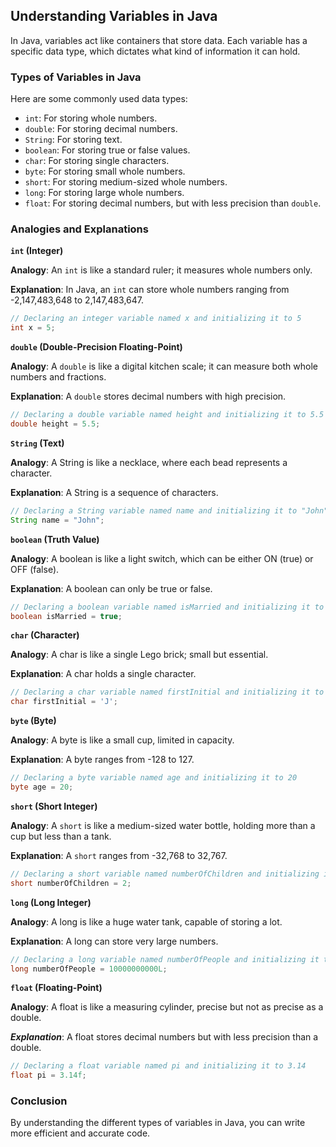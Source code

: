 ## Understanding Variables in Java

In Java, variables act like containers that store data. Each variable has a specific data type, which dictates what kind of information it can hold.

### Types of Variables in Java

Here are some commonly used data types:

* `int`: For storing whole numbers.
* `double`: For storing decimal numbers.
* `String`: For storing text.
* `boolean`: For storing true or false values.
* `char`: For storing single characters.
* `byte`: For storing small whole numbers.
* `short`: For storing medium-sized whole numbers.
* `long`: For storing large whole numbers.
* `float`: For storing decimal numbers, but with less precision than `double`.

### Analogies and Explanations

**`int` (Integer)**

**Analogy**: An `int` is like a standard ruler; it measures whole numbers only.

**Explanation**: In Java, an `int` can store whole numbers ranging from -2,147,483,648 to 2,147,483,647.

```java
// Declaring an integer variable named x and initializing it to 5
int x = 5; 
```

**`double` (Double-Precision Floating-Point)**

**Analogy**: A `double` is like a digital kitchen scale; it can measure both whole numbers and fractions.

**Explanation**: A `double` stores decimal numbers with high precision.

```java
// Declaring a double variable named height and initializing it to 5.5
double height = 5.5; 
```



**`String` (Text)**

**Analogy**: A String is like a necklace, where each bead represents a character.

**Explanation**: A String is a sequence of characters.

```java
// Declaring a String variable named name and initializing it to "John"
String name = "John"; 
```




**`boolean` (Truth Value)**

**Analogy**: A boolean is like a light switch, which can be either ON (true) or OFF (false).

**Explanation**: A boolean can only be true or false.

```java
// Declaring a boolean variable named isMarried and initializing it to true
boolean isMarried = true; 
```


**`char` (Character)**

**Analogy**: A char is like a single Lego brick; small but essential.

**Explanation**: A char holds a single character.

```java
// Declaring a char variable named firstInitial and initializing it to 'J'
char firstInitial = 'J'; 
```

**`byte` (Byte)**

**Analogy**: A byte is like a small cup, limited in capacity.

**Explanation**: A byte ranges from -128 to 127.



```java
// Declaring a byte variable named age and initializing it to 20
byte age = 20; 
```

**`short` (Short Integer)**

**Analogy**: A `short` is like a medium-sized water bottle, holding more than a cup but less than a tank.

**Explanation**: A `short` ranges from -32,768 to 32,767.

```java
// Declaring a short variable named numberOfChildren and initializing it to 2
short numberOfChildren = 2; 
```



**`long` (Long Integer)**

**Analogy**: A long is like a huge water tank, capable of storing a lot.

**Explanation**: A long can store very large numbers.

```java
// Declaring a long variable named numberOfPeople and initializing it to 10 billion
long numberOfPeople = 10000000000L; 
```


**`float` (Floating-Point)**

**Analogy**: A float is like a measuring cylinder, precise but not as precise as a double.

***Explanation***: A float stores decimal numbers but with less precision than a double.

```java
// Declaring a float variable named pi and initializing it to 3.14
float pi = 3.14f; 
```


### Conclusion

By understanding the different types of variables in Java, you can write more efficient and accurate code.



